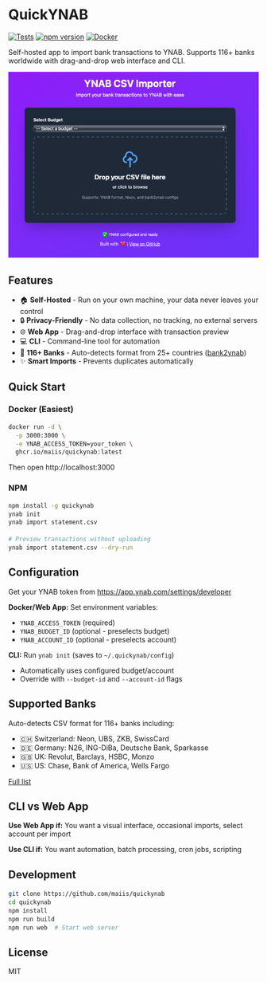 # QuickYNAB

[![Tests](https://github.com/maiis/quickynab/actions/workflows/test.yml/badge.svg)](https://github.com/maiis/quickynab/actions/workflows/test.yml)
[![npm version](https://badge.fury.io/js/quickynab.svg)](https://www.npmjs.com/package/quickynab)
[![Docker](https://img.shields.io/docker/v/maiis/quickynab?label=docker)](https://hub.docker.com/r/maiis/quickynab)

Self-hosted app to import bank transactions to YNAB. Supports 116+ banks worldwide with drag-and-drop web interface and CLI.

![QuickYNAB Web Interface](screenshot.png)

## Features

- 🏠 **Self-Hosted** - Run on your own machine, your data never leaves your control
- 🔒 **Privacy-Friendly** - No data collection, no tracking, no external servers
- 🌐 **Web App** - Drag-and-drop interface with transaction preview
- 💻 **CLI** - Command-line tool for automation
- 🏦 **116+ Banks** - Auto-detects format from 25+ countries ([bank2ynab](https://github.com/bank2ynab/bank2ynab))
- ✨ **Smart Imports** - Prevents duplicates automatically

## Quick Start

### Docker (Easiest)

```bash
docker run -d \
  -p 3000:3000 \
  -e YNAB_ACCESS_TOKEN=your_token \
  ghcr.io/maiis/quickynab:latest
```

Then open http://localhost:3000

### NPM

```bash
npm install -g quickynab
ynab init
ynab import statement.csv

# Preview transactions without uploading
ynab import statement.csv --dry-run
```

## Configuration

Get your YNAB token from https://app.ynab.com/settings/developer

**Docker/Web App:** Set environment variables:

- `YNAB_ACCESS_TOKEN` (required)
- `YNAB_BUDGET_ID` (optional - preselects budget)
- `YNAB_ACCOUNT_ID` (optional - preselects account)

**CLI:** Run `ynab init` (saves to `~/.quickynab/config`)

- Automatically uses configured budget/account
- Override with `--budget-id` and `--account-id` flags

## Supported Banks

Auto-detects CSV format for 116+ banks including:

- 🇨🇭 Switzerland: Neon, UBS, ZKB, SwissCard
- 🇩🇪 Germany: N26, ING-DiBa, Deutsche Bank, Sparkasse
- 🇬🇧 UK: Revolut, Barclays, HSBC, Monzo
- 🇺🇸 US: Chase, Bank of America, Wells Fargo

[Full list](https://github.com/bank2ynab/bank2ynab/blob/master/bank2ynab.conf)

## CLI vs Web App

**Use Web App if:** You want a visual interface, occasional imports, select account per import

**Use CLI if:** You want automation, batch processing, cron jobs, scripting

## Development

```bash
git clone https://github.com/maiis/quickynab
cd quickynab
npm install
npm run build
npm run web  # Start web server
```

## License

MIT
